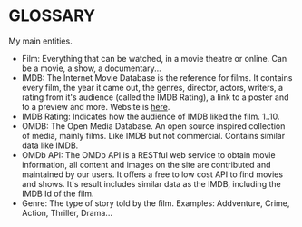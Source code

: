 # GLOSSARY

My main entities.

* Film: Everything that can be watched, in a movie theatre or online. Can be a movie, a show, a documentary...
* IMDB: The Internet Movie Database is the reference for films. It contains every film, the year it came out, the genres, director, actors, writers, a rating from it's audience (called the IMDB Rating), a link to a poster and to a preview and more. Website is [here](https://www.imdb.com/).
* IMDB Rating: Indicates how the audience of IMDB liked the film. 1..10.
* OMDB: The Open Media Database. An open source inspired collection of media, mainly films. Like IMDB but not commercial. Contains similar data like IMDB.
* OMDb API: The OMDb API is a RESTful web service to obtain movie information, all content and images on the site are contributed and maintained by our users. It offers a free to low cost API to find movies and shows. It's result includes similar data as the IMDB, including the IMDB Id of the film.
* Genre: The type of story told by the film. Examples: Addventure, Crime, Action, Thriller, Drama...